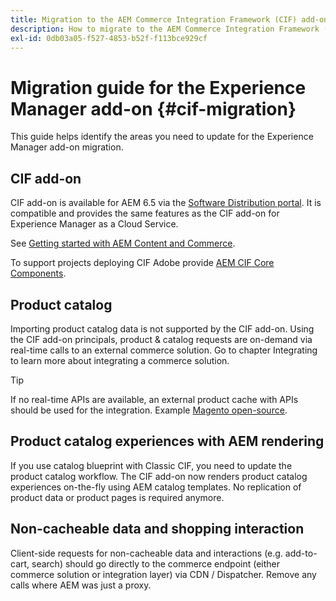 ```yaml
---
title: Migration to the AEM Commerce Integration Framework (CIF) add-on
description: How to migrate to the AEM Commerce Integration Framework (CIF) add-on from an old version
exl-id: 0db03a05-f527-4853-b52f-f113bce929cf
---
```

# Migration guide for the Experience Manager add-on {#cif-migration}

This guide helps identify the areas you need to update for the Experience Manager add-on migration.

## CIF add-on

CIF add-on is available for AEM 6.5 via the [Software Distribution portal](https://experience.adobe.com/#/downloads/content/software-distribution/en/aem.html). It is compatible and provides the same features as the CIF add-on for Experience Manager as a Cloud Service.

See [Getting started with AEM Content and Commerce](getting-started.md).

To support projects deploying CIF Adobe provide [AEM CIF Core Components](https://github.com/adobe/aem-core-cif-components).

## Product catalog

Importing product catalog data is not supported by the CIF add-on. Using the CIF add-on principals, product & catalog requests are on-demand via real-time calls to an external commerce solution. Go to chapter Integrating to learn more about integrating a commerce solution.

>[!TIP]
>
>If no real-time APIs are available, an external product cache with APIs should be used for the integration. Example [Magento open-source](https://magento.com/products/magento-open-source).

## Product catalog experiences with AEM rendering

If you use catalog blueprint with Classic CIF, you need to update the product catalog workflow. The CIF add-on now renders product catalog experiences on-the-fly using AEM catalog templates. No replication of product data or product pages is required anymore.

## Non-cacheable data and shopping interaction

Client-side requests for non-cacheable data and interactions (e.g. add-to-cart, search) should go directly to the commerce endpoint (either commerce solution or integration layer) via CDN / Dispatcher. Remove any calls where AEM was just a proxy.
